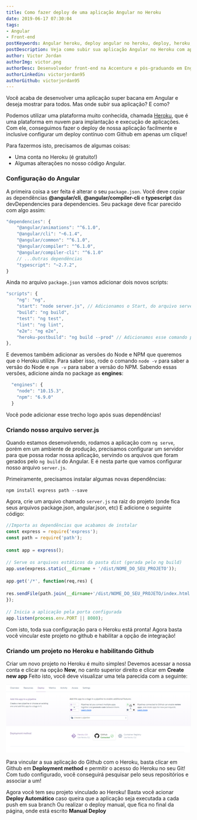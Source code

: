 ```yaml
---
title: Como fazer deploy de uma aplicação Angular no Heroku
date: 2019-06-17 07:30:04
tags:
- Angular
- Front-end
postKeywords: Angular heroku, deploy angular no heroku, deploy, heroku, angular, static file heroku, como subir aplicacao angular online
postDescription: Veja como subir sua aplicação Angular no Heroku com apenas algumas alterações em seu código, passo a passo!
author: Victor Jordan
authorImg: victor.png
authorDesc: Desenvolvedor front-end na Accenture e pós-graduando em Engenharia de Software pela PUC-MG e formado em Banco de Dados pela Fatec, apaixonado por usabilidade, performance e UX!
authorLinkedin: victorjordan95
authorGithub: victorjordan95
---
```


Você acaba de desenvolver uma aplicação super bacana em Angular e deseja mostrar para todos.
Mas onde subir sua aplicação? E como?

Podemos utilizar uma plataforma muito conhecida, chamada [Heroku](https://www.heroku.com/), que é uma plataforma em nuvem para implantação e execução de aplicações.
Com ele, conseguimos fazer o deploy de nossa aplicação facilmente e inclusive configurar um deploy contínuo com Github em apenas um clique!

Para fazermos isto, precisamos de algumas coisas:

- Uma conta no Heroku (é gratuito!)
- Algumas alterações no nosso código Angular.

<!-- more -->

### Configuração do Angular

A primeira coisa a ser feita é alterar o seu `package.json`.
Você deve copiar as dependências **@angular/cli**, **@angular/compiler-cli** e **typescript** das devDependencies para dependencies.
Seu package deve ficar parecido com algo assim:

```javascript
"dependencies": {
    "@angular/animations": "^6.1.0",
    "@angular/cli": "~6.1.4",
    "@angular/common": "^6.1.0",
    "@angular/compiler": "^6.1.0",
    "@angular/compiler-cli": "^6.1.0"
    // ...Outras dependências
    "typescript": "~2.7.2",
}
```

Ainda no arquivo `package.json` vamos adicionar dois novos scripts:

```javascript
"scripts": {
    "ng": "ng",
    "start": "node server.js", // Adicionamos o Start, do arquivo server.js que logo criaremos
    "build": "ng build",
    "test": "ng test",
    "lint": "ng lint",
    "e2e": "ng e2e",
    "heroku-postbuild": "ng build --prod" // Adicionamos esse comando para o heroku gerar o build dos nossos arquivos
},
```

E devemos também adicionar as versões do Node e NPM que queremos que o Heroku utilize. 
Para saber isso, rode o comando `node -v` para saber a versão do Node e `npm -v` para saber a versão do NPM.
Sabendo essas versões, adicione ainda no package as **engines**:

```javascript
  "engines": {
    "node": "10.15.3",
    "npm": "6.9.0"
  }
```
Você pode adicionar esse trecho logo após suas dependências!

### Criando nosso arquivo server.js

Quando estamos desenvolvendo, rodamos a aplicação com `ng serve`, porém em um ambiente de produção, precisamos configurar um servidor
para que possa rodar nossa aplicação, servindo os arquivos que foram gerados pelo `ng build` do Angular.
E é nesta parte que vamos configurar nosso arquivo `server.js`.

Primeiramente, precisamos instalar algumas novas dependências:

```
npm install express path --save
```

Agora, crie um arquivo chamado `server.js` na raiz do projeto (onde fica seus arquivos package.json, angular.json, etc)
E adicione o seguinte código:

```javascript
//Importa as dependências que acabamos de instalar
const express = require('express');
const path = require('path');

const app = express();

// Serve os arquivos estáticos da pasta dist (gerada pelo ng build)
app.use(express.static(__dirname + '/dist/NOME_DO_SEU_PROJETO'));

app.get('/*', function(req,res) {
    
res.sendFile(path.join(__dirname+'/dist/NOME_DO_SEU_PROJETO/index.html'));
});

// Inicia a aplicação pela porta configurada
app.listen(process.env.PORT || 8080);
```

Com isto, toda sua configuração para o Heroku está pronta! 
Agora basta você vincular este projeto no github e habilitar a opção de integração!

### Criando um projeto no Heroku e habilitando Github

Criar um novo projeto no Heroku é muito simples! 
Devemos acessar a nossa conta e clicar na opção **New**, no canto superior direito e clicar em **Create new app**
Feito isto, você deve visualizar uma tela parecida com a seguinte:

![Tela de Configuração da aplicação - Heroku](/posts/heroku_integracao_github.png)

Para vincular a sua aplicação do Github com o Heroku, basta clicar em Github em **Deployment method** e permitir o acesso do Heroku no seu Git!
Com tudo configurado, você conseguirá pesquisar pelo seus repositórios e associar a um!

Agora você tem seu projeto vinculado ao Heroku! 
Basta você acionar **Deploy Automático** caso queira que a aplicação seja executada a cada push em sua branch
Ou realizar o deploy manual, que fica no final da página, onde está escrito **Manual Deploy**